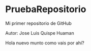 # PruebaRepositorio
Mi primer repositorio de GitHub 

Autor: Jose Luis Quispe Huaman

Hola nuevo munto como vais por ahí?
